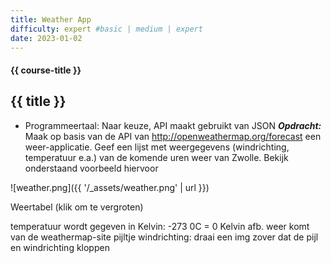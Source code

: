 ```yaml
---
title: Weather App
difficulty: expert #basic | medium | expert
date: 2023-01-02
---
```


#### {{ course-title }}

## {{ title }}

* Programmeertaal: Naar keuze, API maakt gebruikt van JSON
***Opdracht:***  
Maak op basis van de API van http://openweathermap.org/forecast een weer-applicatie.
Geef een lijst met weergegevens (windrichting, temperatuur e.a.) van de komende uren weer van Zwolle.
Bekijk onderstaand voorbeeld hiervoor


![weather.png]({{ '/_assets/weather.png' | url }})

Weertabel (klik om te vergroten)

temperatuur wordt gegeven in Kelvin: -273 0C = 0 Kelvin
afb. weer komt van de weathermap-site
pijltje windrichting: draai een img zover dat de pijl en windrichting kloppen